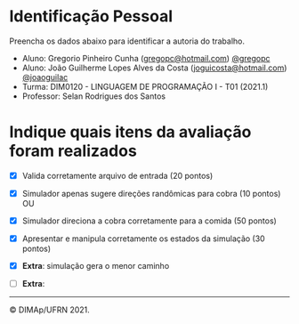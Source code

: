 ﻿# Identificação Pessoal

Preencha os dados abaixo para identificar a autoria do trabalho.

- Aluno: Gregorio Pinheiro Cunha (gregopc@hotmail.com) <a href="https://github.com/gregopc">@gregopc</a>
- Aluno: João Guilherme Lopes Alves da Costa (joguicosta@hotmail.com) <a href="https://github.com/joaoguilac">@joaoguilac</a>
- Turma: DIM0120 - LINGUAGEM DE PROGRAMAÇÃO I - T01 (2021.1)
- Professor: Selan Rodrigues dos Santos

# Indique quais itens da avaliação foram realizados

- [x] Valida corretamente arquivo de entrada (20 pontos)

- [x] Simulador apenas sugere direções randômicas para cobra (10 pontos)
OU
- [x] Simulador direciona a cobra corretamente para a comida (50 pontos)

- [x] Apresentar e manipula corretamente os estados da simulação (30 pontos)

- [x] **Extra**: simulação gera o menor caminho
- [ ] **Extra**: 

--------
&copy; DIMAp/UFRN 2021.
